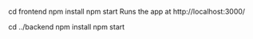 cd frontend 
npm install
npm start
Runs the app at http://localhost:3000/


cd ../backend
npm install
npm start